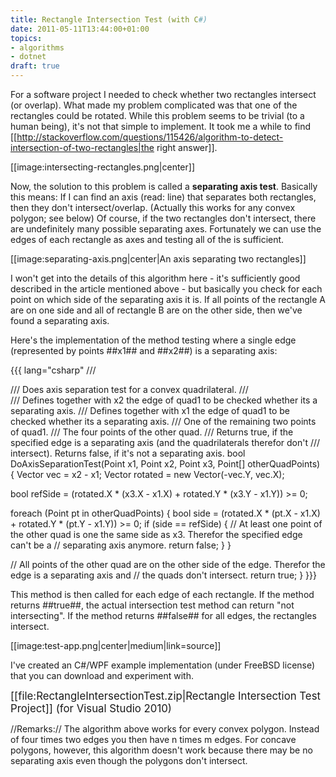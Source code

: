 ```yaml
---
title: Rectangle Intersection Test (with C#)
date: 2011-05-11T13:44:00+01:00
topics:
- algorithms
- dotnet
draft: true
---
```


For a software project I needed to check whether two rectangles intersect (or overlap). What made my problem complicated was that one of the rectangles could be rotated. While this problem seems to be trivial (to a human being), it's not that simple to implement. It took me a while to find [[http://stackoverflow.com/questions/115426/algorithm-to-detect-intersection-of-two-rectangles|the right answer]].

[[image:intersecting-rectangles.png|center]]

Now, the solution to this problem is called a **separating axis test**. Basically this means: If I can find an axis (read: line) that separates both rectangles, then they don't intersect/overlap. (Actually this works for any convex polygon; see below) Of course, if the two rectangles don't intersect, there are undefinitely many possible separating axes. Fortunately we can use the edges of each rectangle as axes and testing all of the is sufficient.

[[image:separating-axis.png|center|An axis separating two rectangles]]

I won't get into the details of this algorithm here - it's sufficiently good described in the article mentioned above - but basically you check for each point on which side of the separating axis it is. If all points of the rectangle A are on one side and all of rectangle B are on the other side, then we've found a separating axis.

Here's the implementation of the method testing where a single edge (represented by points ##x1## and ##x2##) is a separating axis:

{{{ lang="csharp"
/// <summary>
/// Does axis separation test for a convex quadrilateral.
/// </summary>
/// <param name="x1">Defines together with x2 the edge of quad1 to be checked whether its a separating axis.</param>
/// <param name="x2">Defines together with x1 the edge of quad1 to be checked whether its a separating axis.</param>
/// <param name="x3">One of the remaining two points of quad1.</param>
/// <param name="otherQuadPoints">The four points of the other quad.</param>
/// <returns>Returns <c>true</c>, if the specified edge is a separating axis (and the quadrilaterals therefor don't
/// intersect). Returns <c>false</c>, if it's not a separating axis.</returns>
bool DoAxisSeparationTest(Point x1, Point x2, Point x3, Point[] otherQuadPoints) {
  Vector vec = x2 - x1;
  Vector rotated = new Vector(-vec.Y, vec.X);

  bool refSide = (rotated.X * (x3.X - x1.X)
                + rotated.Y * (x3.Y - x1.Y)) >= 0;

  foreach (Point pt in otherQuadPoints) {
    bool side = (rotated.X * (pt.X - x1.X)
               + rotated.Y * (pt.Y - x1.Y)) >= 0;
    if (side == refSide) {
      // At least one point of the other quad is one the same side as x3. Therefor the specified edge can't be a
      // separating axis anymore.
      return false;
    }
  }

  // All points of the other quad are on the other side of the edge. Therefor the edge is a separating axis and
  // the quads don't intersect.
  return true;
}
}}}

This method is then called for each edge of each rectangle. If the method returns ##true##, the actual intersection test method can return "not intersecting". If the method returns ##false## for all edges, the rectangles intersect.

[[image:test-app.png|center|medium|link=source]]

I've created an C#/WPF example implementation (under FreeBSD license) that you can download and experiment with.

  <big>[[file:RectangleIntersectionTest.zip|Rectangle Intersection Test Project]] (for Visual Studio 2010)</big>

//Remarks:// The algorithm above works for every convex polygon. Instead of four times two edges you then have n times m edges. For concave polygons, however, this algorithm doesn't work because there may be no separating axis even though the polygons don't intersect.
